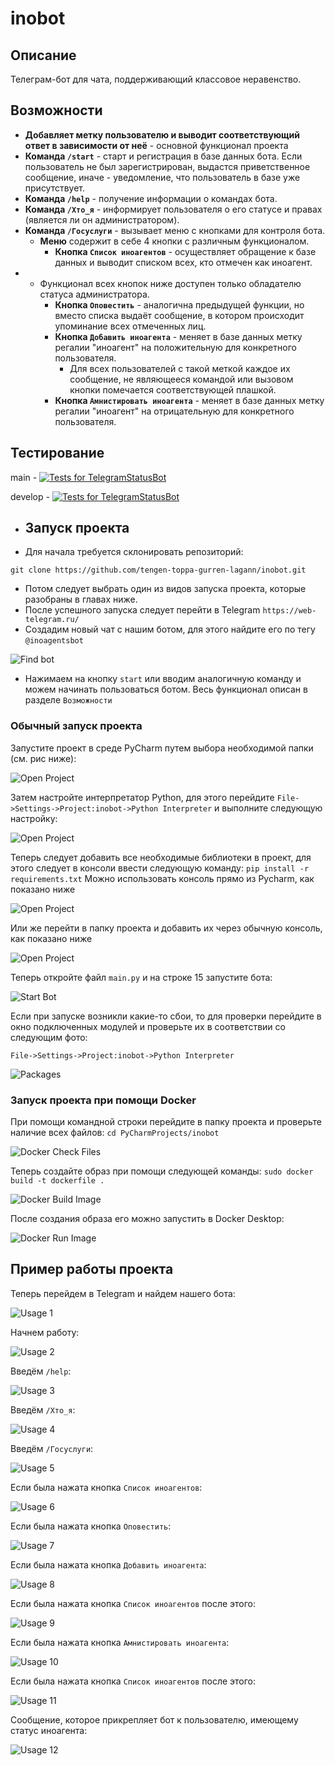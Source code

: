 # inobot

## Описание
Телеграм-бот для чата, поддерживающий классовое неравенство.

## Возможности
- **Добавляет метку пользователю и выводит соответствующий ответ в зависимости от неё** - основной функционал проекта
- **Команда ```/start```** - старт и регистрация в базе данных бота. Если пользователь не был зарегистрирован, выдастся приветственное сообщение, иначе - уведомление, что пользователь в базе уже присутствует.
- **Команда ```/help```** - получение информации о командах бота.
- **Команда ```/Хто_я```** - информирует пользователя о его статусе и правах (является ли он администратором).
- **Команда ```/Госуслуги```** - вызывает меню с кнопками для контроля бота.
  - **Меню** содержит в себе 4 кнопки с различным функционалом.
    - **Кнопка ```Список иноагентов```** - осуществляет обращение к базе данных и выводит списком всех, кто отмечен как иноагент.
- - Функционал всех кнопок ниже доступен только обладателю статуса администратора.
    - **Кнопка ```Оповестить```** - аналогична предыдущей функции, но вместо списка выдаёт сообщение, в котором происходит упоминание всех отмеченных лиц.
    - **Кнопка ```Добавить иноагента```** - меняет в базе данных метку регалии "иноагент" на положительную для конкретного пользователя.
      - Для всех пользователей с такой меткой каждое их сообщение, не являющееся командой или вызовом кнопки помечается соответствующей плашкой.
    - **Кнопка ```Амнистировать иноагента```** - меняет в базе данных метку регалии "иноагент" на отрицательную для конкретного пользователя.
## Тестирование
main - [![Tests for TelegramStatusBot](https://github.com/tengen-toppa-gurren-lagann/inobot/actions/workflows/python-app.yml/badge.svg?branch=main)](https://github.com/tengen-toppa-gurren-lagann/inobot/actions/workflows/python-app.yml)

develop - [![Tests for TelegramStatusBot](https://github.com/tengen-toppa-gurren-lagann/inobot/actions/workflows/python-app.yml/badge.svg?branch=develop)](https://github.com/tengen-toppa-gurren-lagann/inobot/actions/workflows/python-app.yml)

- ## Запуск проекта
- Для начала требуется склонировать репозиторий:

```git clone https://github.com/tengen-toppa-gurren-lagann/inobot.git```

- Потом следует выбрать один из видов запуска проекта, которые разобраны в главах ниже.
- После успешного запуска следует перейти в Telegram ```https://web-telegram.ru/```
- Создадим новый чат с нашим ботом, для этого найдите его по тегу ```@inoagentsbot```

![Find bot ](examples/2.png)

- Нажимаем на кнопку ```start``` или вводим аналогичную команду и можем начинать пользоваться ботом. Весь функционал описан в разделе ```Возможности```

### Обычный запуск проекта
Запустите проект в среде PyCharm путем выбора необходимой папки (см. рис ниже):

![Open Project](examples/3.png)

Затем настройте интерпретатор Python, для этого перейдите ```File->Settings->Project:inobot->Python Interpreter``` и выполните следующую настройку:

![Open Project](examples/4.png)

Теперь следует добавить все необходимые библиотеки в проект, для этого следует в консоли ввести следующую команду:
```pip install -r requirements.txt```
Можно использовать консоль прямо из Pycharm, как показано ниже

![Open Project](examples/5.png)

Или же перейти в папку проекта и добавить их через обычную консоль, как показано ниже

![Open Project](examples/6.png)

Теперь откройте файл ```main.py``` и на строке 15 запустите бота:

![Start Bot](examples/7.png)

Если при запуске возникли какие-то сбои, то для проверки перейдите в окно подключенных модулей и проверьте их в соответствии со следующим фото:

```File->Settings->Project:inobot->Python Interpreter```

![Packages](examples/8.png)

### Запуск проекта при помощи Docker
При помощи командной строки перейдите в папку проекта и проверьте наличие всех файлов:
```cd PyCharmProjects/inobot```

![Docker Check Files](examples/9.png)

Теперь создайте образ при помощи следующей команды:
```sudo docker build -t dockerfile .```

![Docker Build Image](examples/10.png)

После создания образа его можно запустить в Docker Desktop:

![Docker Run Image](examples/11.png)

## Пример работы проекта

Теперь перейдем в Telegram и найдем нашего бота:

![Usage 1](examples/2.png)

Начнем работу:

![Usage 2](examples/bot-1.png)

Введём ```/help```:

![Usage 3](examples/1.png)

Введём ```/Хто_я```:

![Usage 4](examples/bot-2.png)

Введём ```/Госуслуги```:

![Usage 5](examples/bot-3.png)

Если была нажата кнопка ```Список иноагентов```:

![Usage 6](examples/bot-4.png)

Если была нажата кнопка ```Оповестить```:

![Usage 7](examples/bot-5.png)

Если была нажата кнопка ```Добавить иноагента```:

![Usage 8](examples/bot-6.png)

Если была нажата кнопка ```Список иноагентов``` после этого:

![Usage 9](examples/bot-7.png)

Если была нажата кнопка ```Амнистировать иноагента```:

![Usage 10](examples/bot-8.png)

Если была нажата кнопка ```Список иноагентов``` после этого:

![Usage 11](examples/bot-9.png)

Сообщение, которое прикрепляет бот к пользователю, имеющему статус иноагента:  

![Usage 12](examples/bot-10.png)
